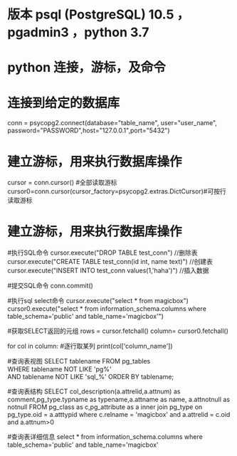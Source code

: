 
# 版本 psql (PostgreSQL) 10.5 ， pgadmin3  ，python 3.7

# python 连接，游标，及命令
# 连接到给定的数据库
conn = psycopg2.connect(database="table_name", user="user_name",  
             password="PASSWORD",host="127.0.0.1",port="5432")

# 建立游标，用来执行数据库操作
cursor = conn.cursor() #全部读取游标
cursor0=conn.cursor(cursor_factory=psycopg2.extras.DictCursor)#可按行读取游标

# 建立游标，用来执行数据库操作

#执行SQL命令
cursor.execute("DROP TABLE test_conn") //删除表
cursor.execute("CREATE TABLE test_conn(id int, name text)") //创建表
cursor.execute("INSERT INTO test_conn values(1,'haha')") //插入数据

#提交SQL命令
conn.commit()


#执行sql select命令
cursor.execute("select * from magicbox")
cursor0.execute("select * from information_schema.columns where table_schema='public' and table_name='magicbox'")

#获取SELECT返回的元组
rows = cursor.fetchall()
column= cursor0.fetchall()

for col in column:          #逐行取某列
    print(col['column_name'])


#查询表视图
SELECT   tablename   FROM   pg_tables  
WHERE   tablename   NOT   LIKE   'pg%'  
AND tablename NOT LIKE 'sql_%'
ORDER   BY   tablename;

#查询表结构
SELECT col_description(a.attrelid,a.attnum) as comment,pg_type.typname as typename,a.attname as name, a.attnotnull as notnull
FROM pg_class as c,pg_attribute as a inner join pg_type on pg_type.oid = a.atttypid
where c.relname = 'magicbox' and a.attrelid = c.oid and a.attnum>0

#查询表详细信息
select * from information_schema.columns
where table_schema='public' and table_name='magicbox'